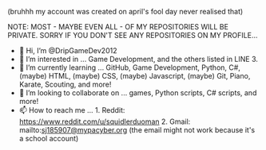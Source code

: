 (bruhhh my account was created on april's fool day never realised that)

NOTE: MOST - MAYBE EVEN ALL - OF MY REPOSITORIES WILL BE PRIVATE. SORRY IF YOU DON'T SEE ANY REPOSITORIES ON MY PROFILE...

- 👋 Hi, I’m @DripGameDev2012
- 👀 I’m interested in ... Game Development, and the others listed in LINE 3.
- 🌱 I’m currently learning ... GitHub, Game Development, Python, C#, (maybe) HTML, (maybe) CSS, (maybe) Javascript, (maybe) Git, Piano, Karate, Scouting, and more!
- 💞️ I’m looking to collaborate on ... games, Python scripts, C# scripts, and more!
- 📫 How to reach me ... 1. Reddit: https://www.reddit.com/u/squidlerduoman 2. Gmail: mailto:sj185907@mypacyber.org (the email might not work because it's a school account)

<!---
DripGameDev2012/DripGameDev2012 is a ✨ special ✨ repository because its `README.md` (this file) appears on your GitHub profile.
You can click the Preview link to take a look at your changes.
--->
